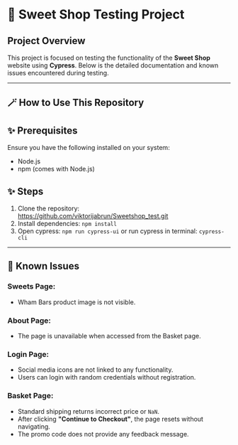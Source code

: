# 🍬 Sweet Shop Testing Project

## Project Overview

This project is focused on testing the functionality of the **Sweet Shop** website using **Cypress**. Below is the detailed documentation and known issues encountered during testing.

---

## 🪄 How to Use This Repository

## ✨ Prerequisites

Ensure you have the following installed on your system:

- Node.js
- npm (comes with Node.js)

## ✨ Steps

1. Clone the repository: https://github.com/viktorijabrun/Sweetshop_test.git
2. Install dependencies: `npm install`
3. Open cypress: `npm run cypress-ui` or run cypress in terminal: `cypress-cli`

---

## 📢 Known Issues

### Sweets Page:

- Wham Bars product image is not visible.

### About Page:

- The page is unavailable when accessed from the Basket page.

### Login Page:

- Social media icons are not linked to any functionality.
- Users can login with random credentials without registration.

### Basket Page:

- Standard shipping returns incorrect price or `NaN`.
- After clicking **"Continue to Checkout"**, the page resets without navigating.
- The promo code does not provide any feedback message.
